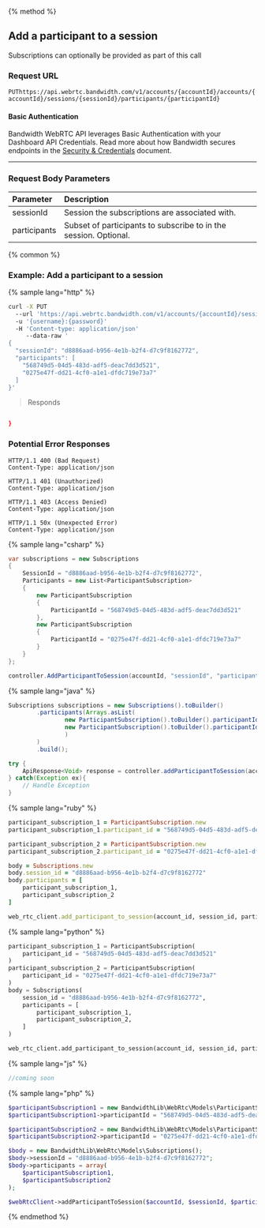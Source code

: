 {% method %}

## Add a participant to a session

Subscriptions can optionally be provided as part of this call


### Request URL
<code class="put">PUT</code>`https://api.webrtc.bandwidth.com/v1/accounts/{accountId}/accounts/{accountId}/sessions/{sessionId}/participants/{participantId}`

#### Basic Authentication

Bandwidth WebRTC API leverages Basic Authentication with your Dashboard API Credentials. Read more about how Bandwidth secures endpoints in the [Security & Credentials](../../../guides/accountCredentials.md) document.

---

### Request Body Parameters
| Parameter                   | Description                                                                                       
|:----------------------------|:--------------------------------------------------------------------------------------------------
| sessionId                   | Session the subscriptions are associated with.                                                    
| participants                | Subset of participants to subscribe to in the session. Optional.                                  




{% common %}

### Example: Add a participant to a session

{% sample lang="http" %}
```bash
curl -X PUT 
  --url 'https://api.webrtc.bandwidth.com/v1/accounts/{accountId}/sessions/{sessionId}/participants/{participantId}' 
  -u '{username}:{password}' 
  -H 'Content-type: application/json' 
	 --data-raw '
{
  "sessionId": "d8886aad-b956-4e1b-b2f4-d7c9f8162772",
  "participants": [
    "568749d5-04d5-483d-adf5-deac7dd3d521",
    "0275e47f-dd21-4cf0-a1e1-dfdc719e73a7"
  ]
}'
```

> Responds

```json

}
```

### Potential Error Responses

```http
HTTP/1.1 400 (Bad Request)
Content-Type: application/json
```

```http
HTTP/1.1 401 (Unauthorized)
Content-Type: application/json
```

```http
HTTP/1.1 403 (Access Denied)
Content-Type: application/json
```

```http
HTTP/1.1 50x (Unexpected Error)
Content-Type: application/json
```

{% sample lang="csharp" %}

```csharp
var subscriptions = new Subscriptions
{
    SessionId = "d8886aad-b956-4e1b-b2f4-d7c9f8162772",
    Participants = new List<ParticipantSubscription>
    {
        new ParticipantSubscription
        {
            ParticipantId = "568749d5-04d5-483d-adf5-deac7dd3d521"
        },
        new ParticipantSubscription
        {
            ParticipantId = "0275e47f-dd21-4cf0-a1e1-dfdc719e73a7"
        }
    }
};

controller.AddParticipantToSession(accountId, "sessionId", "participantId", subscriptions);
```

{% sample lang="java" %}

```java
Subscriptions subscriptions = new Subscriptions().toBuilder()
        .participants(Arrays.asList(
                new ParticipantSubscription().toBuilder().participantId("568749d5-04d5-483d-adf5-deac7dd3d521").build(),
                new ParticipantSubscription().toBuilder().participantId("0275e47f-dd21-4cf0-a1e1-dfdc719e73a7").build()
                )
        )
        .build();

try {
    ApiResponse<Void> response = controller.addParticipantToSession(accountId, "sessionId", "participantId", subscriptions);
} catch(Exception ex){
    // Handle Exception
}
```

{% sample lang="ruby" %}

```ruby
participant_subscription_1 = ParticipantSubscription.new
participant_subscription_1.participant_id = "568749d5-04d5-483d-adf5-deac7dd3d521"

participant_subscription_2 = ParticipantSubscription.new
participant_subscription_2.participant_id = "0275e47f-dd21-4cf0-a1e1-dfdc719e73a7"

body = Subscriptions.new
body.session_id = "d8886aad-b956-4e1b-b2f4-d7c9f8162772"
body.participants = [
    participant_subscription_1,
    participant_subscription_2
]

web_rtc_client.add_participant_to_session(account_id, session_id, participant_id, :body => body)
```

{% sample lang="python" %}

```python
participant_subscription_1 = ParticipantSubscription(
    participant_id = "568749d5-04d5-483d-adf5-deac7dd3d521"
)
participant_subscription_2 = ParticipantSubscription(
    participant_id = "0275e47f-dd21-4cf0-a1e1-dfdc719e73a7"
)
body = Subscriptions(
    session_id = "d8886aad-b956-4e1b-b2f4-d7c9f8162772",
    participants = [
        participant_subscription_1,
        participant_subscription_2,
    ]
)

web_rtc_client.add_participant_to_session(account_id, session_id, participant_id, body)
```

{% sample lang="js" %}

```js
//coming soon
```

{% sample lang="php" %}

```php
$participantSubscription1 = new BandwidthLib\WebRtc\Models\ParticipantSubscription();
$participantSubscription1->participantId = "568749d5-04d5-483d-adf5-deac7dd3d521";

$participantSubscription2 = new BandwidthLib\WebRtc\Models\ParticipantSubscription();
$participantSubscription2->participantId = "0275e47f-dd21-4cf0-a1e1-dfdc719e73a7";

$body = new BandwidthLib\WebRtc\Models\Subscriptions();
$body->sessionId = "d8886aad-b956-4e1b-b2f4-d7c9f8162772";
$body->participants = array(
    $participantSubscription1,
    $participantSubscription2
);

$webRtcClient->addParticipantToSession($accountId, $sessionId, $participantId, $body);
```

{% endmethod %}
